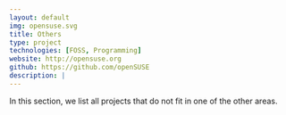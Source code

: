 ```yaml
---
layout: default
img: opensuse.svg
title: Others
type: project
technologies: [FOSS, Programming]
website: http://opensuse.org
github: https://github.com/openSUSE
description: |
---
```

In this section, we list all projects that do not fit in one of the other areas.
